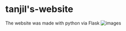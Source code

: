 # tanjil's-website
The website was made with python via Flask
![images](https://media.discordapp.net/attachments/549250285361430542/683089537471479875/Screenshot_from_2020-02-28_23-13-39.png?width=773&height=435)

